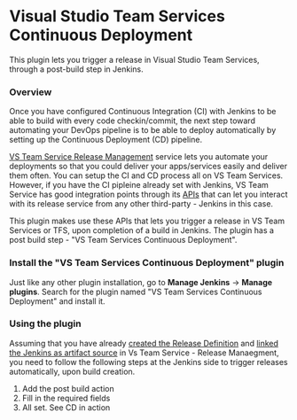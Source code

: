 # Visual Studio Team Services Continuous Deployment

This plugin lets you trigger a release in Visual Studio Team Services, through a post-build step in Jenkins.

### Overview
Once you have configured Continuous Integration (CI) with Jenkins to be able to build with every code checkin/commit, the next step toward automating your DevOps pipeline is to be able to deploy automatically by setting up the Continuous Deployment (CD) pipeline.

[VS Team Service Release Management](https://www.visualstudio.com/features/release-management-vs) service lets you automate your deployments so that you could deliver your apps/services easily and deliver them often. You can setup the CI and CD process all on VS Team Services. However, if you have the CI pipleine already set with Jenkins, VS Team Service has good integration points through its [APIs](https://www.visualstudio.com/integrate/api/overview#Releasepreview) that can let you interact with its release service from any other third-party - Jenkins in this case.

This plugin makes use these APIs that lets you trigger a release in VS Team Services or TFS, upon completion of a build in Jenkins. The plugin has a post build step - "VS Team Services Continuous Deployment".

### Install the "VS Team Services Continuous Deployment" plugin 

Just like any other plugin installation, go to **Manage Jenkins** -> **Manage plugins**. Search for the plugin named "VS Team Services Continuous Deployment"  and install it.

### Using the plugin

Assuming that you have already [created the Release Definition](https://www.visualstudio.com/en-us/docs/release/author-release-definition/more-release-definition) and [linked the Jenkins as artifact source](https://www.visualstudio.com/en-us/docs/release/author-release-definition/understanding-artifacts#jenkins) in Vs Team Service - Release Manaegment, you need to follow the following steps at the Jenkins side to trigger releases automatically, upon build creation.

1. Add the post build action
2. Fill in the required fields
3. All set. See CD in action






